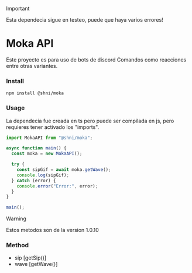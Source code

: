 > [!IMPORTANT]
> Esta dependecia sigue en testeo, puede que haya varios errores!

# Moka API

Este proyecto es para uso de bots de discord
Comandos como reacciones entre otras variantes.

### Install

```
npm install @shni/moka
```

### Usage

La dependecia fue creada en ts pero puede ser compilada en js, pero requieres tener activado los "imports".

```ts
import MokaAPI from "@shni/moka";

async function main() {
  const moka = new MokaAPI();

  try {
    const sipGif = await moka.getWave();
    console.log(sipGif);
  } catch (error) {
    console.error("Error:", error);
  }
}

main();
```

> [!WARNING]
> Estos metodos son de la version 1.0.10

### Method

- sip [getSip()]
- wave [getWave()]
